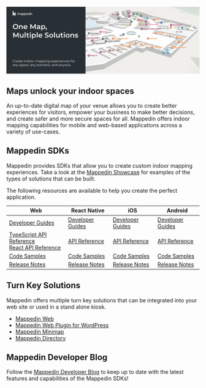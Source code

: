 ![Map Image](https://github.com/MappedIn/.github/blob/master/profile/images/mappedin-github-header.png?raw=true)

## Maps unlock your indoor spaces

An up-to-date digital map of your venue allows you to create better experiences for visitors, empower your business to make better decisions, and create safer and more secure spaces for all. Mappedin offers indoor mapping capabilities for mobile and web-based applications across a variety of use-cases.

## Mappedin SDKs

Mappedin provides SDKs that allow you to create custom indoor mapping experiences. Take a look at the [Mappedin Showcase](https://developer.mappedin.com/showcase) for examples of the types of solutions that can be built.

The following resources are available to help you create the perfect application.

| Web                                                                                                                                        | React Native                                                                        | iOS                                                                                      | Android                                                                        |
| ------------------------------------------------------------------------------------------------------------------------------------------ | ----------------------------------------------------------------------------------- | ---------------------------------------------------------------------------------------- | ------------------------------------------------------------------------------ |
| [Developer Guides](https://developer.mappedin.com/web-sdk/getting-started)                                                                 | [Developer Guides](https://developer.mappedin.com/react-native-sdk/getting-started) | [Developer Guides](https://developer.mappedin.com/ios-sdk/getting-started)               | [Developer Guides](https://developer.mappedin.com/android-sdk/getting-started) |
| [TypeScript API Reference](https://docs.mappedin.com/web/v6/latest/) <br>[React API Reference](https://docs.mappedin.com/react/v6/latest/) | [API Reference](https://docs.mappedin.com/react-native-sdk-api/v6/latest/)          | [API Reference](https://docs.mappedin.com/ios-sdk-api/v5/latest/documentation/mappedin/) | [API Reference](https://docs.mappedin.com/android-sdk-api/v5/latest/)          |
| [Code Samples](https://developer.mappedin.com/playground/)                                                                                 | [Code Samples](https://github.com/MappedIn/react-native)                            | [Code Samples](https://github.com/MappedIn/ios)                                          | [Code Samples](https://github.com/MappedIn/android)                            |
| [Release Notes](https://developer.mappedin.com/web-sdk/release-notes)                                                                      | [Release Notes](https://developer.mappedin.com/react-native-sdk/release-notes)      | [Release Notes](https://developer.mappedin.com/ios-sdk/release-notes)                    | [Release Notes](https://developer.mappedin.com/android-sdk/release-notes)      |

## Turn Key Solutions

Mappedin offers multiple turn key solutions that can be integrated into your web site or used in a stand alone kiosk.

- [Mappedin Web](https://developer.mappedin.com/docs/enterprise-apps/mappedin-web)
- [Mappedin Web Plugin for WordPress](https://developer.mappedin.com/docs/enterprise-apps/mappedin-web-plugin-for-wordpress)
- [Mappedin Minimap](https://developer.mappedin.com/docs/enterprise-apps/mappedin-minimap)
- [Mappedin Directory](https://developer.mappedin.com/docs/enterprise-apps/mappedin-directory)

## Mappedin Developer Blog

Follow the [Mappedin Developer Blog](https://www.mappedin.com/blog/developers/) to keep up to date with the latest features and capabilities of the Mappedin SDKs!

